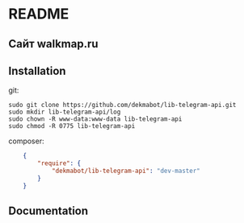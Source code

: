 README
======

Сайт walkmap.ru
----------------


Installation
------------

git:

```
sudo git clone https://github.com/dekmabot/lib-telegram-api.git
sudo mkdir lib-telegram-api/log
sudo chown -R www-data:www-data lib-telegram-api
sudo chmod -R 0775 lib-telegram-api

```

composer:

``` json
    {
        "require": {
            "dekmabot/lib-telegram-api": "dev-master"
        }
    }
```


Documentation
-------------

